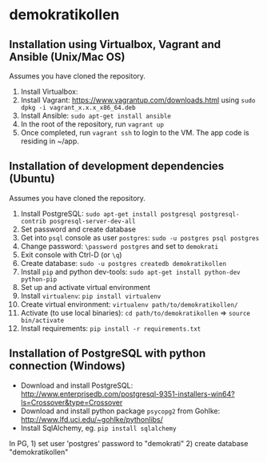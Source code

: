 demokratikollen
===============

## Installation using Virtualbox, Vagrant and Ansible (Unix/Mac OS)

Assumes you have cloned the repository.

1. Install Virtualbox: 
2. Install Vagrant: https://www.vagrantup.com/downloads.html using `sudo dpkg -i vagrant_x.x.x_x86_64.deb`
3. Install Ansible: `sudo apt-get install ansible`
4. In the root of the repository, run `vagrant up`
5. Once completed, run `vagrant ssh` to login to the VM. The app code is residing in ~/app.

## Installation of development dependencies (Ubuntu)

Assumes you have cloned the repository.

1. Install PostgreSQL: `sudo apt-get install postgresql postgresql-contrib posgresql-server-dev-all`
2. Set password and create database
  1. Get into `psql` console as user `postgres`: `sudo -u postgres psql postgres`
  2. Change password: `\password postgres` and set to `demokrati`
  3. Exit console with Ctrl-D (or `\q`)
  4. Create database: `sudo -u postgres createdb demokratikollen`
3. Install `pip` and python dev-tools: `sudo apt-get install python-dev python-pip`
4. Set up and activate virtual environment
  1. Install `virtualenv`: `pip install virtualenv`
  2. Create virtual environment: `virtualenv path/to/demokratikollen/`
  3. Activate (to use local binaries): `cd path/to/demokratikollen` => `source bin/activate`
  4. Install requirements: `pip install -r requirements.txt` 

## Installation of PostgreSQL with python connection (Windows)

- Download and install PostgreSQL: http://www.enterprisedb.com/postgresql-9351-installers-win64?ls=Crossover&type=Crossover
- Download and install python package `psycopg2` from Gohlke: http://www.lfd.uci.edu/~gohlke/pythonlibs/
- Install SqlAlchemy, eg. ``pip install sqlalchemy``

In PG, 
	1) set user 'postgres' password to "demokrati"
	2) create database "demokratikollen"
